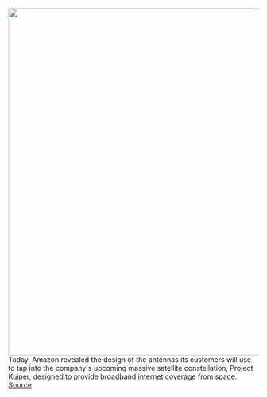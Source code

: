 <img src='https://cdn.vox-cdn.com/thumbor/UY3HWmE3STZFxy9BSF4xmQII_1U=/0x0:1086x612/1200x800/filters:focal(421x210:593x382)/cdn.vox-cdn.com/uploads/chorus_image/image/68524572/Project_Kuiper_Customer_Terminal_Antenna_Graphic__2_.0.png' width='700px' /><br/>
Today, Amazon revealed the design of the antennas its customers will use to tap into the company's upcoming massive satellite constellation, Project Kuiper, designed to provide broadband internet coverage from space.
<a href='https://www.theverge.com/2020/12/16/22178235/amazon-project-kuiper-user-terminal-antenna-internet-satellite-constellation'> Source <a/>